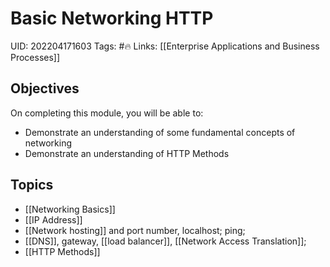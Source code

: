 # Basic Networking HTTP
UID: 202204171603
Tags: #🔥 
Links: [[Enterprise Applications and Business Processes]]

## Objectives

On completing this module, you will be able to:

- Demonstrate an understanding of some fundamental concepts of networking
- Demonstrate an understanding of HTTP Methods

## Topics

- [[Networking Basics]]
- [[IP Address]]
- [[Network hosting]] and port number, localhost; ping;
- [[DNS]], gateway, [[load balancer]], [[Network Access Translation]];
- [[HTTP Methods]]